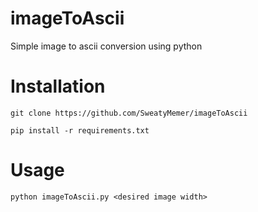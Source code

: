 # imageToAscii
Simple image to ascii conversion using python

# Installation

`git clone https://github.com/SweatyMemer/imageToAscii`

`pip install -r requirements.txt`

# Usage
`python imageToAscii.py <desired image width>`
